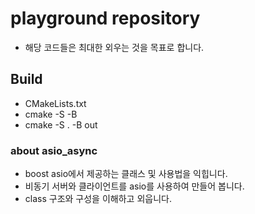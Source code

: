 # playground repository
* 해당 코드들은 최대한 외우는 것을 목표로 합니다.

## Build
* CMakeLists.txt
* cmake -S <path-to-source> -B <path-to-build>
* cmake -S . -B out

### about asio_async
- boost asio에서 제공하는 클래스 및 사용법을 익힙니다.
- 비동기 서버와 클라이언트를 asio를 사용하여 만들어 봅니다.
- class 구조와 구성을 이해하고 외웁니다.
